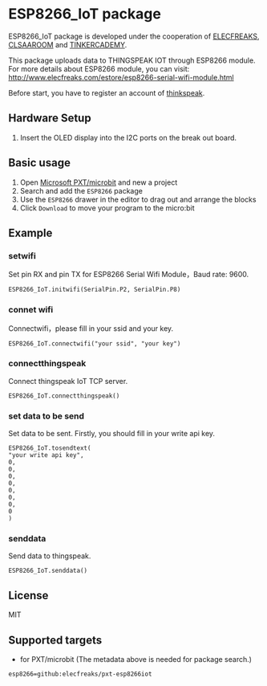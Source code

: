 # ESP8266_IoT package

ESP8266_IoT package is developed under the cooperation of [ELECFREAKS](https://www.elecfreaks.com/), [CLSAAROOM](http://www.classroom.com.hk/) and [TINKERCADEMY](https://tinkercademy.com/).

This package uploads data to THINGSPEAK IOT through ESP8266 module. For more details about ESP8266 module, you can visit: http://www.elecfreaks.com/estore/esp8266-serial-wifi-module.html

Before start, you have to register an account of [thinkspeak](https://thingspeak.com/).


## Hardware Setup

1. Insert the OLED display into the I2C ports on the break out board.


## Basic usage

1. Open [Microsoft PXT/microbit](https://pxt.microbit.org) and new a project
2. Search and add the `ESP8266` package
3. Use the `ESP8266` drawer in the editor to drag out and arrange the blocks
4. Click `Download` to move your program to the micro:bit


## Example

### setwifi
Set pin RX and pin TX for ESP8266 Serial Wifi Module，Baud rate: 9600.
```blocks
ESP8266_IoT.initwifi(SerialPin.P2, SerialPin.P8)
```

### connet wifi
Connectwifi，please fill in your ssid and your key.
```blocks
ESP8266_IoT.connectwifi("your ssid", "your key")
```

### connectthingspeak
Connect thingspeak IoT TCP server.
```blocks
ESP8266_IoT.connectthingspeak()
```

### set data to be send 
Set data to be sent. Firstly, you should fill in your write api key.
```blocks
ESP8266_IoT.tosendtext(
"your write api key",
0,
0,
0,
0,
0,
0,
0,
0
)
``` 

### senddata
Send data to thingspeak.
```blocks
ESP8266_IoT.senddata()
```


## License

MIT


## Supported targets

* for PXT/microbit
(The metadata above is needed for package search.)

```package
esp8266=github:elecfreaks/pxt-esp8266iot
```



